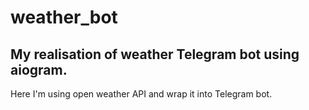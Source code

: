 # weather_bot
My realisation of weather Telegram bot using aiogram.
---
Here I'm using open weather API and wrap it into Telegram bot.
